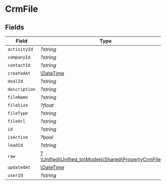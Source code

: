 # CrmFile


## Fields

| Field                                                                                              | Type                                                                                               | Required                                                                                           | Description                                                                                        |
| -------------------------------------------------------------------------------------------------- | -------------------------------------------------------------------------------------------------- | -------------------------------------------------------------------------------------------------- | -------------------------------------------------------------------------------------------------- |
| `activityId`                                                                                       | *?string*                                                                                          | :heavy_minus_sign:                                                                                 | N/A                                                                                                |
| `companyId`                                                                                        | *?string*                                                                                          | :heavy_minus_sign:                                                                                 | N/A                                                                                                |
| `contactId`                                                                                        | *?string*                                                                                          | :heavy_minus_sign:                                                                                 | N/A                                                                                                |
| `createdAt`                                                                                        | [\DateTime](https://www.php.net/manual/en/class.datetime.php)                                      | :heavy_minus_sign:                                                                                 | N/A                                                                                                |
| `dealId`                                                                                           | *?string*                                                                                          | :heavy_minus_sign:                                                                                 | N/A                                                                                                |
| `description`                                                                                      | *?string*                                                                                          | :heavy_minus_sign:                                                                                 | N/A                                                                                                |
| `fileName`                                                                                         | *?string*                                                                                          | :heavy_minus_sign:                                                                                 | N/A                                                                                                |
| `fileSize`                                                                                         | *?float*                                                                                           | :heavy_minus_sign:                                                                                 | N/A                                                                                                |
| `fileType`                                                                                         | *?string*                                                                                          | :heavy_minus_sign:                                                                                 | N/A                                                                                                |
| `fileUrl`                                                                                          | *?string*                                                                                          | :heavy_minus_sign:                                                                                 | N/A                                                                                                |
| `id`                                                                                               | *?string*                                                                                          | :heavy_minus_sign:                                                                                 | N/A                                                                                                |
| `isActive`                                                                                         | *?bool*                                                                                            | :heavy_minus_sign:                                                                                 | N/A                                                                                                |
| `leadId`                                                                                           | *?string*                                                                                          | :heavy_minus_sign:                                                                                 | N/A                                                                                                |
| `raw`                                                                                              | [?\Unified\Unified_to\Models\Shared\PropertyCrmFileRaw](../../models/shared/PropertyCrmFileRaw.md) | :heavy_minus_sign:                                                                                 | N/A                                                                                                |
| `updatedAt`                                                                                        | [\DateTime](https://www.php.net/manual/en/class.datetime.php)                                      | :heavy_minus_sign:                                                                                 | N/A                                                                                                |
| `userId`                                                                                           | *?string*                                                                                          | :heavy_minus_sign:                                                                                 | N/A                                                                                                |